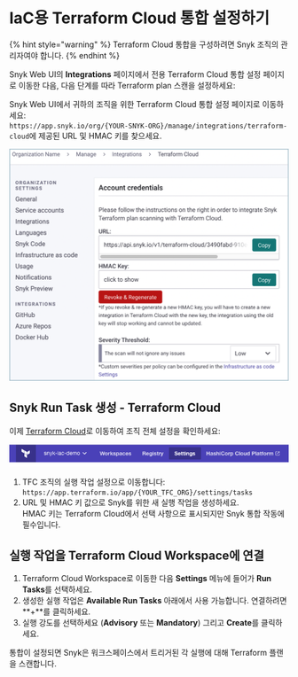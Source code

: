 # IaC용 Terraform Cloud 통합 설정하기

{% hint style="warning" %}
Terraform Cloud 통합을 구성하려면 Snyk 조직의 관리자여야 합니다.
{% endhint %}

Snyk Web UI의 **Integrations** 페이지에서 전용 Terraform Cloud 통합 설정 페이지로 이동한 다음, 다음 단계를 따라 Terraform plan 스캔을 설정하세요:

Snyk Web UI에서 귀하의 조직을 위한 Terraform Cloud 통합 설정 페이지로 이동하세요:\
`https://app.snyk.io/org/{YOUR-SNYK-ORG}/manage/integrations/terraform-cloud`에 제공된 URL 및 HMAC 키를 찾으세요.

![Snyk Terraform Cloud 통합 설정](../../../.gitbook/assets/terraform_cloud_02oct2022.png)

## Snyk Run Task 생성 - Terraform Cloud

이제 [Terraform Cloud](https://app.terraform.io)로 이동하여 조직 전체 설정을 확인하세요:

![Terraform Cloud 설정](<../../../.gitbook/assets/image (126) (1) (2).png>)

1. TFC 조직의 실행 작업 설정으로 이동합니다:\
   `https://app.terraform.io/app/{YOUR_TFC_ORG}/settings/tasks`
2. URL 및 HMAC 키 값으로 Snyk를 위한 새 실행 작업을 생성하세요.\
   HMAC 키는 Terraform Cloud에서 선택 사항으로 표시되지만 Snyk 통합 작동에 필수입니다.

## 실행 작업을 Terraform Cloud Workspace에 연결

1. Terraform Cloud Workspace로 이동한 다음 **Settings** 메뉴에 들어가 **Run Tasks**를 선택하세요.
2. 생성한 실행 작업은 **Available Run Tasks** 아래에서 사용 가능합니다. 연결하려면 \*\*+\*\*를 클릭하세요.
3. 실행 강도를 선택하세요 (**Advisory** 또는 **Mandatory**) 그리고 **Create**를 클릭하세요.

통합이 설정되면 Snyk은 워크스페이스에서 트리거된 각 실행에 대해 Terraform 플랜을 스캔합니다.
